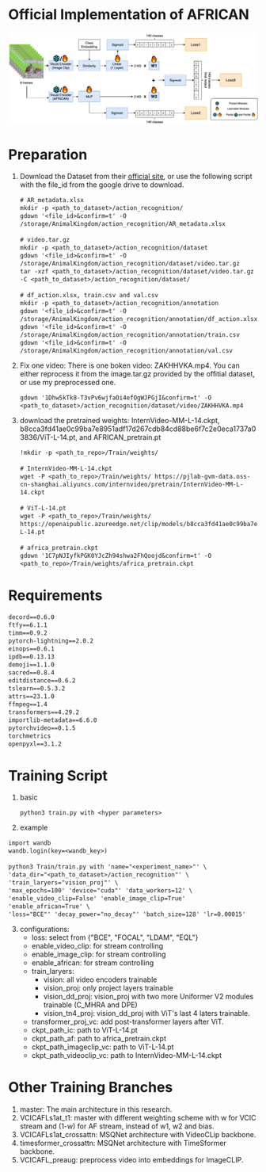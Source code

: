 # Official Implementation of AFRICAN
![model structure](assets/3_4_ModelStructureAF.png)

# Preparation
1. Download the Dataset from their [official site](https://github.com/sutdcv/Animal-Kingdom), or use the following script with the file_id from the google drive to download.
    ```
    # AR_metadata.xlsx
    mkdir -p <path_to_dataset>/action_recognition/
    gdown '<file_id>&confirm=t' -O /storage/AnimalKingdom/action_recognition/AR_metadata.xlsx

    # video.tar.gz
    mkdir -p <path_to_dataset>/action_recognition/dataset
    gdown '<file_id>&confirm=t' -O /storage/AnimalKingdom/action_recognition/dataset/video.tar.gz
    tar -xzf <path_to_dataset>/action_recognition/dataset/video.tar.gz -C <path_to_dataset>/action_recognition/dataset/

    # df_action.xlsx, train.csv and val.csv
    mkdir -p <path_to_dataset>/action_recognition/annotation
    gdown '<file_id>&confirm=t' -O /storage/AnimalKingdom/action_recognition/annotation/df_action.xlsx
    gdown '<file_id>&confirm=t' -O /storage/AnimalKingdom/action_recognition/annotation/train.csv
    gdown '<file_id>&confirm=t' -O /storage/AnimalKingdom/action_recognition/annotation/val.csv
    ```

2. Fix one video: There is one boken video: ZAKHHVKA.mp4. You can either reprocess it from the image.tar.gz provided by the offitial dataset, or use my preprocessed one.
    ```
    gdown '1Dhw5kTk8-T3vPv6wjfaOi4efOgWJPGjI&confirm=t' -O <path_to_dataset>/action_recognition/dataset/video/ZAKHHVKA.mp4
    ```

3. download the pretrained weights: InternVideo-MM-L-14.ckpt, b8cca3fd41ae0c99ba7e8951adf17d267cdb84cd88be6f7c2e0eca1737a03836/ViT-L-14.pt, and AFRICAN_pretrain.pt
    ```
    !mkdir -p <path_to_repo>/Train/weights/

    # InternVideo-MM-L-14.ckpt
    wget -P <path_to_repo>/Train/weights/ https://pjlab-gvm-data.oss-cn-shanghai.aliyuncs.com/internvideo/pretrain/InternVideo-MM-L-14.ckpt

    # ViT-L-14.pt
    wget -P <path_to_repo>/Train/weights/ https://openaipublic.azureedge.net/clip/models/b8cca3fd41ae0c99ba7e8951adf17d267cdb84cd88be6f7c2e0eca1737a03836/ViT-L-14.pt

    # africa_pretrain.ckpt
    gdown '1C7pNJIyfkPGK0YJcZh94shwa2FhQoojd&confirm=t' -O <path_to_repo>/Train/weights/africa_pretrain.ckpt
    ```

# Requirements
```
decord==0.6.0
ftfy==6.1.1
timm==0.9.2
pytorch-lightning==2.0.2
einops==0.6.1
ipdb==0.13.13
demoji==1.1.0
sacred==0.8.4
editdistance==0.6.2
tslearn==0.5.3.2
attrs==23.1.0
ffmpeg==1.4
transformers==4.29.2
importlib-metadata==6.6.0
pytorchvideo==0.1.5
torchmetrics
openpyxl==3.1.2
```

# Training Script
1. basic
    ```
    python3 train.py with <hyper parameters>
    ```

2. example
```
import wandb
wandb.login(key=<wandb_key>)

python3 Train/train.py with 'name="<experiment_name>"' \
'data_dir="<path_to_dataset>/action_recognition"' \
'train_laryers="vision_proj"' \
'max_epochs=100' 'device="cuda"' 'data_workers=12' \
'enable_video_clip=False' 'enable_image_clip=True' 'enable_african=True' \
'loss="BCE"' 'decay_power="no_decay"' 'batch_size=128' 'lr=0.00015' 
```

3. configurations:
    - loss: select from {"BCE", "FOCAL", "LDAM", "EQL"}
    - enable_video_clip: for stream controlling
    - enable_image_clip: for stream controlling
    - enable_african: for stream controlling
    - train_laryers: 
        - vision: all video encoders trainable
        - vision_proj: only project layers trainable
        - vision_dd_proj: vision_proj with two more Uniformer V2 modules trainable (C_MHRA and DPE)
        - vision_tn4_proj: vision_dd_proj with ViT's last 4 laters trainable.
    - transformer_proj_vc: add post-transformer layers after ViT.
    - ckpt_path_ic: path to ViT-L-14.pt
    - ckpt_path_af: path to africa_pretrain.ckpt
    - ckpt_path_imageclip_vc: path to ViT-L-14.pt
    - ckpt_path_videoclip_vc: path to InternVideo-MM-L-14.ckpt

# Other Training Branches
1. master: The main architecture in this research.
2. VCICAFLs1at_t1: master with different weighting scheme with w for VCIC stream and (1-w) for AF stream, instead of w1, w2 and bias.
3. VCICAFLs1at_crossattn: MSQNet architecture with VideoCLip backbone.
4. timesformer_crossattn: MSQNet architecture with TimeSformer backbone.
5. VCICAFL_preaug: preprocess video into embeddings for ImageCLIP.
